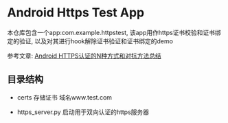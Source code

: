 # Android Https Test App

本仓库包含一个app:com.example.httpstest, 该app用作https证书校验和证书绑定的验证, 以及对其进行hook解除证书验证和证书绑定的demo

参考文章: [Android HTTPS认证的N种方式和对抗方法总结](https://ch3nye.top/Android-HTTPS%E8%AE%A4%E8%AF%81%E7%9A%84N%E7%A7%8D%E6%96%B9%E5%BC%8F%E5%92%8C%E5%AF%B9%E6%8A%97%E6%96%B9%E6%B3%95%E6%80%BB%E7%BB%93/)

## 目录结构

- certs 存储证书 域名www.test.com

- https_server.py 启动用于双向认证的https服务器
